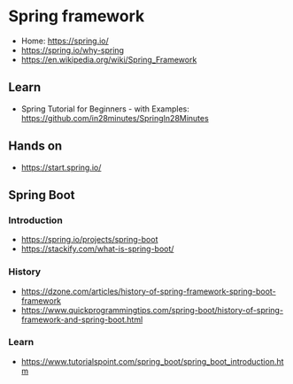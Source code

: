 # Spring framework

* Home: https://spring.io/
* https://spring.io/why-spring
* https://en.wikipedia.org/wiki/Spring_Framework

## Learn
* Spring Tutorial for Beginners - with Examples: https://github.com/in28minutes/SpringIn28Minutes

## Hands on
* https://start.spring.io/

## Spring Boot
### Introduction
* https://spring.io/projects/spring-boot
* https://stackify.com/what-is-spring-boot/
### History
* https://dzone.com/articles/history-of-spring-framework-spring-boot-framework
* https://www.quickprogrammingtips.com/spring-boot/history-of-spring-framework-and-spring-boot.html
### Learn
* https://www.tutorialspoint.com/spring_boot/spring_boot_introduction.htm

